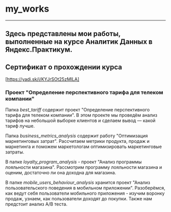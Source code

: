 # my_works  
---------------------------------------------------------------------------------------
  
Здесь представлены мои работы, выполненные на курсе Аналитик Данных в Яндекс.Практикум.  
---------------------------------------------------------------------------------------  
  
## Сертификат о прохождении курса  
[https://yadi.sk/i/KYJrSOt25zMlLA]  
  

### Проект "Определение перспективного тарифа для телеком компании"  
  

Папка *best_tariff* содержит проект "Определение перспективного тарифа для телеком компании". В этом проекте мы проведём анализ тарифов на небольшой выборке клиентов и сделаем вывод — какой тариф лучше.  
  
Папка *business_metrics_analysis* содержит работу "Оптимизация маркетинговых затрат". Рассчитаем метрики продукта, продаж и маркетинга и поможем маркетологам оптимизировать маркетинговые затраты.  
  
В папке *loyalty_program_analysis* - проект "Анализ программы лояльности магазина". Рассмотрим программу лояльности магазина и оценим, достаточно ли она доходна для магазина.  
  
В папке *mobile_users_behaviour_analysis* хранится проект "Анализ пользовательского поведения в мобильном приложении". Разоберёмся, как ведут себя пользователи мобильного приложения - изучим воронку продаж, узнаем, как пользователи доходят до покупки. Также нам предстоит анализ А/В теста.
